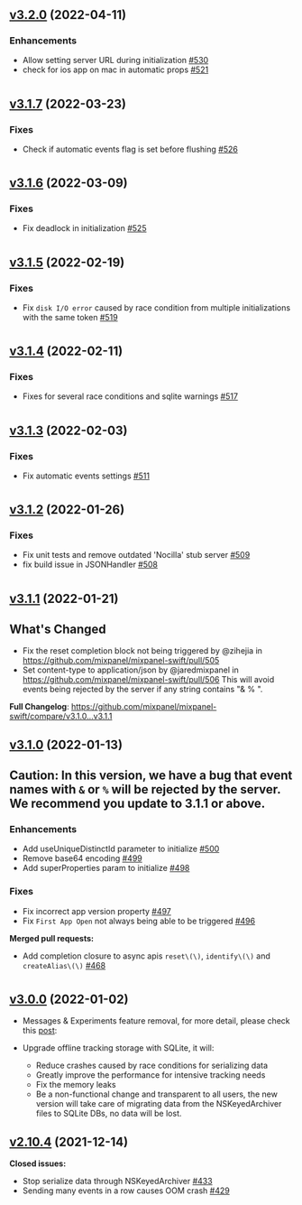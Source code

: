 #

## [v3.2.0](https://github.com/mixpanel/mixpanel-swift/tree/v3.2.0) (2022-04-11)

### Enhancements

- Allow setting server URL during initialization [\#530](https://github.com/mixpanel/mixpanel-swift/pull/530)
- check for ios app on mac in automatic props [\#521](https://github.com/mixpanel/mixpanel-swift/pull/521)

#

## [v3.1.7](https://github.com/mixpanel/mixpanel-swift/tree/v3.1.7) (2022-03-23)

### Fixes

- Check if automatic events flag is set before flushing [\#526](https://github.com/mixpanel/mixpanel-swift/pull/526)

#

## [v3.1.6](https://github.com/mixpanel/mixpanel-swift/tree/v3.1.6) (2022-03-09)

### Fixes

- Fix deadlock in initialization [\#525](https://github.com/mixpanel/mixpanel-swift/pull/525)

#

## [v3.1.5](https://github.com/mixpanel/mixpanel-swift/tree/v3.1.5) (2022-02-19)

### Fixes

- Fix `disk I/O error` caused by race condition from multiple initializations with the same token [\#519](https://github.com/mixpanel/mixpanel-swift/pull/519)

#

## [v3.1.4](https://github.com/mixpanel/mixpanel-swift/tree/v3.1.4) (2022-02-11)

### Fixes

- Fixes for several race conditions and sqlite warnings [\#517](https://github.com/mixpanel/mixpanel-swift/pull/517)

#

## [v3.1.3](https://github.com/mixpanel/mixpanel-swift/tree/v3.1.3) (2022-02-03)

### Fixes

- Fix automatic events settings [\#511](https://github.com/mixpanel/mixpanel-swift/pull/511)

#

## [v3.1.2](https://github.com/mixpanel/mixpanel-swift/tree/v3.1.2) (2022-01-26)

### Fixes

- Fix unit tests and remove outdated 'Nocilla' stub server [\#509](https://github.com/mixpanel/mixpanel-swift/pull/509)
- fix build issue in JSONHandler [\#508](https://github.com/mixpanel/mixpanel-swift/pull/508)

#
## [v3.1.1](https://github.com/mixpanel/mixpanel-swift/tree/v3.1.1) (2022-01-21)

## What's Changed
* Fix the reset completion block not being triggered by @zihejia in https://github.com/mixpanel/mixpanel-swift/pull/505
* Set content-type to application/json by @jaredmixpanel in https://github.com/mixpanel/mixpanel-swift/pull/506
  This will avoid events being rejected by the server if any string contains "& % ".


**Full Changelog**: https://github.com/mixpanel/mixpanel-swift/compare/v3.1.0...v3.1.1

## [v3.1.0](https://github.com/mixpanel/mixpanel-swift/tree/v3.1.0) (2022-01-13)
## Caution: In this version, we have a bug that event names with `&` or `%` will be rejected by the server. We recommend you update to 3.1.1 or above. 


### Enhancements

- Add useUniqueDistinctId parameter to initialize [\#500](https://github.com/mixpanel/mixpanel-swift/pull/500)
- Remove base64 encoding [\#499](https://github.com/mixpanel/mixpanel-swift/pull/499)
- Add superProperties param to initialize [\#498](https://github.com/mixpanel/mixpanel-swift/pull/498)

### Fixes

- Fix incorrect app version property [\#497](https://github.com/mixpanel/mixpanel-swift/pull/497)
- Fix  `First App Open` not always being able to be triggered [\#496](https://github.com/mixpanel/mixpanel-swift/pull/496)

**Merged pull requests:**

- Add completion closure to async apis `reset\(\)`, `identify\(\)` and `createAlias\(\)`  [\#468](https://github.com/mixpanel/mixpanel-swift/pull/468)

#

## [v3.0.0](https://github.com/mixpanel/mixpanel-swift/tree/v3.0.0) (2022-01-02)

-  Messages & Experiments feature removal, for more detail, please check this [post](https://mixpanel.com/blog/why-were-sunsetting-messaging-and-experiments/#:~:text=A%20year%20from%20now%2C%20on,offering%20discounts%20for%20getting%20started):

- Upgrade offline tracking storage with SQLite, it will:
  - Reduce crashes caused by race conditions for serializing data
  - Greatly improve the performance for intensive tracking needs
  - Fix the memory leaks
  - Be a non-functional change and transparent to all users, the new version will take care of migrating data from the NSKeyedArchiver files to SQLite DBs, no data will be lost.

## [v2.10.4](https://github.com/mixpanel/mixpanel-swift/tree/v2.10.4) (2021-12-14)

**Closed issues:**

- Stop serialize data through NSKeyedArchiver [\#433](https://github.com/mixpanel/mixpanel-swift/issues/433)
- Sending many events in a row causes OOM crash [\#429](https://github.com/mixpanel/mixpanel-swift/issues/429)





















